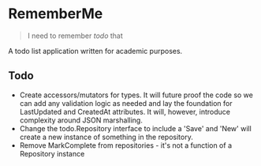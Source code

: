 # RememberMe

> I need to remember _todo_ that

A todo list application written for academic purposes.

## Todo

- Create accessors/mutators for types. It will future proof the code so we can add any validation logic as needed and lay the foundation for LastUpdated and CreatedAt attributes. It will, however, introduce complexity around JSON marshalling.
- Change the todo.Repository interface to include a 'Save' and 'New' will create a new instance of something in the repository.
- Remove MarkComplete from repositories - it's not a function of a Repository instance
